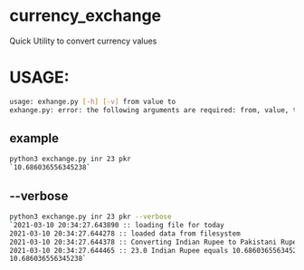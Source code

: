 # currency_exchange
Quick Utility to convert currency values

# USAGE:
```bash
usage: exhange.py [-h] [-v] from value to
exhange.py: error: the following arguments are required: from, value, to
```
## example
```bash
python3 exchange.py inr 23 pkr
`10.686036556345238`
```
## --verbose

```bash
python3 exchange.py inr 23 pkr --verbose
`2021-03-10 20:34:27.643890 :: loading file for today
2021-03-10 20:34:27.644278 :: loaded data from filesystem
2021-03-10 20:34:27.644378 :: Converting Indian Rupee to Pakistani Rupee
2021-03-10 20:34:27.644465 :: 23.0 Indian Rupee equals 10.686036556345238 Indian Rupee
10.686036556345238`
```
